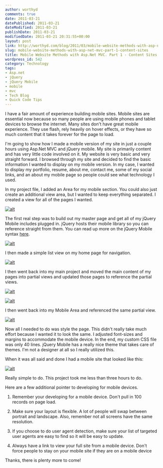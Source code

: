 ```yaml
---
author: worthyd
comments: true
date: 2011-03-21 
datePublished: 2011-03-21  
dateModified: 2011-03-21 
publishDate: 2011-03-21  
modifiedDate: 2011-03-21 20:31:55+00:00
layout: post
link: http://worthyd.com/blog/2011/03/mobile-website-methods-with-asp-net-mvc-part-1-content-sites/
slug: mobile-website-methods-with-asp-net-mvc-part-1-content-sites
title: Mobile Website Methods with Asp.Net MVC. Part 1 - Content Sites
wordpress_id: 542
category: Technology
tags:
- Asp.net
- jQuery
- jQuery Mobile
- mobile
- mvc
- Tech Blog
- Quick Code Tips
---
```


I have a fair amount of experience building mobile sites. Mobile sites are essential now because so many people are using mobile phones and tablet devices to browse the internet.  Many sites don't have great mobile experience. They use flash, rely heavily on hover effects, or they have so much content that it takes forever for the page to load.

I'm going to show how I made a mobile version of my site in just a couple hours using Asp.Net MVC and jQuery mobile.  My site is primarily content and has very little code involved on it. My website is very basic and very straight forward.  I browsed through my site and decided to find the basic information I wanted to display on my mobile version.  In my case, I wanted to display my portfolio, resume, about me, contact me, some of my social links, and an about my mobile page so people could see what technology I used.
<!-- more -->
In my project file, I added an Area for my mobile section.  You could also just create an additional view area, but I wanted to keep everything separated. I created a view for all of the pages I wanted.

[![alt](http://blog.worthyd.com/wp-content/uploads/2011/03/solution.png)](http://blog.worthyd.com/wp-content/uploads/2011/03/solution.png)

The first real step was to build out my master page and get all of my jQuery Mobile includes plugged in.  jQuery hosts their mobile library so you can reference straight from them.  You can read up more on the jQuery Mobile syntax [here](http://jquerymobile.com/).

[![alt](http://blog.worthyd.com/wp-content/uploads/2011/03/master-300x150.png)](http://blog.worthyd.com/wp-content/uploads/2011/03/master.png)

I then made a simple list view on my home page for navigation.

[![alt](http://blog.worthyd.com/wp-content/uploads/2011/03/listview-300x55.png)](http://blog.worthyd.com/wp-content/uploads/2011/03/listview.png)

I then went back into my main project and moved the main content of my pages into partial views and updated those pages to reference the partial views.

[![alt](http://blog.worthyd.com/wp-content/uploads/2011/03/partial.png)](http://blog.worthyd.com/wp-content/uploads/2011/03/partial.png)

[![alt](http://blog.worthyd.com/wp-content/uploads/2011/03/codepartial-300x77.png)](http://blog.worthyd.com/wp-content/uploads/2011/03/codepartial.png)

I then went back into my Mobile Area and referenced the same partial view.

[![alt](http://blog.worthyd.com/wp-content/uploads/2011/03/mobileportfolio-300x83.png)](http://blog.worthyd.com/wp-content/uploads/2011/03/mobileportfolio.png)

Now all I needed to do was style the page. This didn't really take much effort because I wanted it to look the same. I adjusted font-sizes and margins to accommodate the mobile device.  In the end, my custom CSS file was only 40 lines.  jQuery Mobile has a really nice theme that takes care of themes. I'm not a designer at all so I really utilized this.  

When it was all said and done I had a mobile site that looked like this:

[![alt](http://blog.worthyd.com/wp-content/uploads/2011/03/mobilehome-138x300.png)](http://blog.worthyd.com/wp-content/uploads/2011/03/mobilehome.png)



Really simple to do. This project took me less than three hours to do.

Here are a few additional pointer to developing for mobile devices.




  1. Remember your developing for a mobile device. Don't pull in 100 records on page load.


  2. Make sure your layout is flexible.  A lot of people will swap between portrait and landscape. Also, remember not all screens have the same resolution.


  3. If you choose to do user agent detection, make sure your list of targeted user agents are easy to find so it will be easy to update.


  4. Always have a link to view your full site from a mobile device. Don't force people to stay on your mobile site if they are on a mobile device



Thanks, there is plenty more to come!
